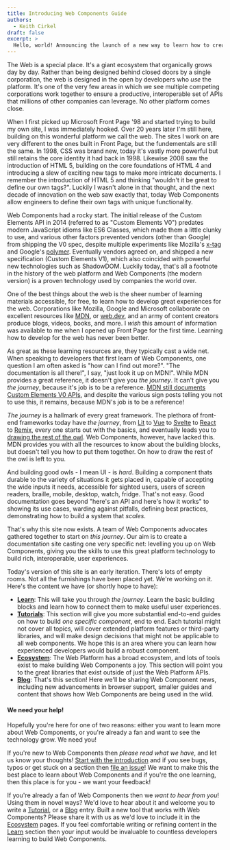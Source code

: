 ```yaml
---
title: Introducing Web Components Guide
authors:
  - Keith Cirkel
draft: false
excerpt: >
  Hello, world! Announcing the launch of a new way to learn how to create Web Components!
---
```


The Web is a special place. It's a giant ecosystem that organically grows day by day. Rather than being designed behind
closed doors by a single corporation, the web is designed in the open by developers who _use_ the platform. It's one of
the very few areas in which we see multiple competing corporations work together to ensure a productive, interoperable
set of APIs that millions of other companies can leverage. No other platform comes close.

When I first picked up Microsoft Front Page '98 and started trying to build my own site, I was immediately hooked. Over
20 years later I'm still here, building on this wonderful platform we call the web. The sites I work on are very
different to the ones built in Front Page, but the fundementals are still the same. In 1998, CSS was brand new, today
it's vastly more powerful but still retains the core identity it had back in 1998. Likewise 2008 saw the introduction of
HTML 5, building on the core foundations of HTML 4 and introducing a slew of exciting new tags to make more intricate
documents. I remember the introduction of HTML 5 and thinking "wouldn't it be great to define our own tags?". Luckily I
wasn't alone in that thought, and the next decade of innovation on the web saw exactly that, today Web Components allow
engineers to define their own tags with unique functionality.

Web Components had a rocky start. The initial release of the Custom Elements API in 2014 (referred to as "Custom
Elements V0") predates modern JavaScript idioms like ES6 Classes, which made them a little clunky to use, and various
other factors prevented vendors (other than Google) from shipping the V0 spec, despite multiple experiments like
Mozilla's [x-tag] and Google's [polymer]. Eventually vendors agreed on, and shipped a new specification (Custom Elements
V1), which also coincided with powerful new technologies such as ShadowDOM. Luckily today, that's all a footnote in the
history of the web platform and Web Components (the modern version) is a proven technology used by companies the world
over.

One of the best things about the web is the sheer number of learning materials accessible, for free, to learn how to
develop great experiences for the web. Corporations like Mozilla, Google and Microsoft collaborate on excellent
resources like [MDN][mdn], or [web.dev][web-dev], and an army of content creators produce blogs, videos, books, and
more. I _wish_ this amount of information was available to me when I opened up Front Page for the first time. Learning
how to develop for the web has never been better.

As great as these learning resources are, they typically cast a wide net. When speaking to developers that first learn
of Web Components, one question I am often asked is "how can I find out more?". "The documentation is all there!", I
say, "just look it up on MDN!". While MDN provides a great reference, it doesn't give you _the journey_. It can't give
you _the journey_, because it's job is to be a reference. [MDN still documents Custom Elements V0 APIs][mdn-ce-v0], and
despite the various sign posts telling you not to use this, it remains, because MDN's job is to be a reference!

_The journey_ is a hallmark of every great framework. The plethora of front-end frameworks today have _the journey_,
from [Lit] to [Vue] to [Svelte] to [React] to [Remix], every one starts out with the basics, and eventually leads you to
[drawing the rest of the owl][owl]. Web Components, however, have lacked this. MDN provides you with all the resources
to know about the building blocks, but doesn't tell you how to put them together. On how to draw the rest of the owl is
left to you.

And building good owls - I mean UI - is _hard_. Building a component thats durable to the variety of situations it gets
placed in, capable of accepting the wide inputs it needs, accessible for sighted users, users of screen readers,
braille, mobile, desktop, watch, fridge. That's not easy. Good documentation goes beyond "here's an API and here's how
it works" to showing its use cases, warding against pitfalls, defining best practices, demonstrating how to build a
system that _scales_.

That's why this site now exists. A team of Web Components advocates gathered together to start on _this journey_. Our
aim is to create a documentation site casting one very specific net: levelling you up on Web Components, giving you the
skills to use this great platform technology to build rich, interoperable, user experiences.

Today's version of this site is an early iteration. There's lots of empty rooms. Not all the furnishings have been
placed yet. We're working on it. Here's the content we have (or shortly hope to have):

- **[Learn][learn]**: This will take you through _the journey_. Learn the basic building blocks and learn how to connect
  them to make useful user experiences.
- **[Tutorials][tutorials]**: This section will give you more substantial end-to-end guides on how to build _one
  specific component_, end to end. Each tutorial might not cover all topics, will cover extended platform features or
  third-party libraries, and will make design decisions that might not be applicable to all web components. We hope this
  is an area where you can learn how experienced developers would build a robust component.
- **[Ecosystem][ecosystem]**: The Web Platform has a broad ecosystem, and lots of tools exist to make building Web
  Components a joy. This section will point you to the great libraries that exist outside of just the Web Platform APIs.
- **[Blog][blog]**: That's this section! Here we'll be sharing Web Component news, including new advancements in browser
  support, smaller guides and content that shows how Web Components are being used in the wild.

#### We need your help!

Hopefully you're here for one of two reasons: either you want to learn more about Web Components, or you're already a
fan and want to see the technology grow. We need you!

If you're new to Web Components then _please read what we have_, and let us know your thoughts! [Start with the
introduction][intro] and if you see bugs, typos or get stuck on a section then [file an issue][issue]! We want to make
this the best place to learn about Web Components and if you're the one learning, then this place is for you - we want
your feedback!

If you're already a fan of Web Components then we _want to hear from you_! Using them in novel ways? We'd love to hear
about it and welcome you to write a [Tutorial][tutorials], or a [Blog][blog] entry. Built a new tool that works with Web
Components? Please share it with us as we'd love to include it in the [Ecosystem][ecosystem] pages. If you feel
comfortable writing or refining content in the [Learn][learn] section then your input would be invaluable to countless
developers learning to build Web Components.

[x-tag]: http://x-tag.github.io/
[polymer]: https://polymer-library.polymer-project.org/
[mdn]: https://developer.mozilla.org/en-US/
[web-dev]: https://web.dev/
[mdn-ce-v0]: https://developer.mozilla.org/en-US/docs/Web/API/Document/registerElement
[lit]: https://lit.dev/docs/
[vue]: https://vuejs.org/guide/introduction.html
[svelte]: https://svelte.dev/tutorial/basics
[react]: https://reactjs.org/docs/getting-started.html
[remix]: https://remix.run/docs/en/v1
[owl]: https://knowyourmeme.com/memes/how-to-draw-an-owl
[intro]: https://webcomponents.guide/learn/
[issue]: https://github.com/WebComponentsGuide/webcomponents.guide/issues/new
[learn]: https://webcomponents.guide/learn/
[tutorials]: https://webcomponents.guide/tutorials/
[ecosystem]: https://webcomponents.guide/ecosystem/
[blog]: https://webcomponents.guide/blog/
